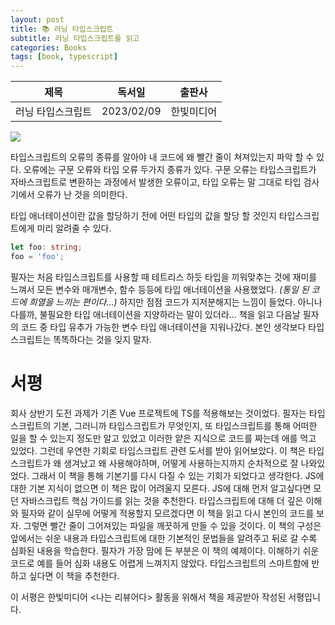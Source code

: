 ```yaml
---
layout: post
title: 📚 러닝 타입스크립트
subtitle: 러닝 타입스크립트를 읽고
categories: Books
tags: [book, typescript]
---
```


|       제목        |   독서일   |   출판사   |
| :---------------: | :--------: | :--------: |
| 러닝 타입스크립트 | 2023/02/09 | 한빛미디어 |

![](/assets/images/posts/learning-ts.png)

타입스크립트의 오류의 종류를 알아야 내 코드에 왜 빨간 줄이 쳐져있는지 파악 할 수 있다. 오류에는 구문 오류와 타입 오류 두가지 종류가 있다. 구문 오류는 타입스크립트가 자바스크립트로 변환하는 과정에서 발생한 오류이고, 타입 오류는 말 그대로 타입 검사기에서 오류가 난 것을 의미한다.

타입 애너테이션이란 값을 할당하기 전에 어떤 타입의 값을 할당 할 것인지 타입스크립트에게 미리 알려줄 수 있다.

```typescript
let foo: string;
foo = 'foo';
```

필자는 처음 타입스크립트를 사용할 때 테트리스 하듯 타입을 끼워맞추는 것에 재미를 느껴서 모든 변수와 매개변수, 함수 등등에 타입 애너테이션을 사용했었다. _(통일 된 코드에 희열을 느끼는 편이다...)_ 하지만 점점 코드가 지저분해지는 느낌이 들었다. 아니나 다를까, 불필요한 타입 애너테이션을 지양하라는 말이 있더라... 책을 읽고 다음날 필자의 코드 중 타입 유추가 가능한 변수 타입 애너테이션을 지워나갔다. 본인 생각보다 타입스크립트는 똑똑하다는 것을 잊지 말자.
# 서평

회사 상반기 도전 과제가 기존 Vue 프로젝트에 TS를 적용해보는 것이었다. 필자는 타입스크립트의 기본, 그러니까 타입스크립트가 무엇인지, 또 타입스크립트를 통해 어떠한 일을 할 수 있는지 정도만 알고 있었고 이러한 얕은 지식으로 코드를 짜는데 애를 먹고 있었다. 그런데 우연한 기회로 타입스크립트 관련 도서를 받아 읽어보았다. 이 책은 타입스크립트가 왜 생겨났고 왜 사용해야하며, 어떻게 사용하는지까지 순차적으로 잘 나와있었다. 그래서 이 책을 통해 기본기를 다시 다질 수 있는 기회가 되었다고 생각한다.
JS에 대한 기본 지식이 없으면 이 책은 많이 어려울지 모른다. JS에 대해 먼저 알고싶다면 모던 자바스크립트 핵심 가이드를 읽는 것을 추천한다. 타입스크립트에 대해 더 깊은 이해와 필자와 같이 실무에 어떻게 적용할지 모르겠다면 이 책을 읽고 다시 본인의 코드를 보자. 그렇면 빨간 줄이 그어져있는 파일을 깨끗하게 만들 수 있을 것이다.
이 책의 구성은 앞에서는 쉬운 내용과 타입스크립트에 대한 기본적인 문법들을 알려주고 뒤로 갈 수록 심화된 내용을 학습한다. 필자가 가장 맘에 든 부분은 이 책의 예제이다. 이해하기 쉬운 코드로 예를 들어 심화 내용도 어렵게 느껴지지 않았다.
타입스크립트의 스마트함에 반하고 싶다면 이 책을 추천한다.

이 서평은 한빛미디어 <나는 리뷰어다> 활동을 위해서 책을 제공받아 작성된 서평입니다.
